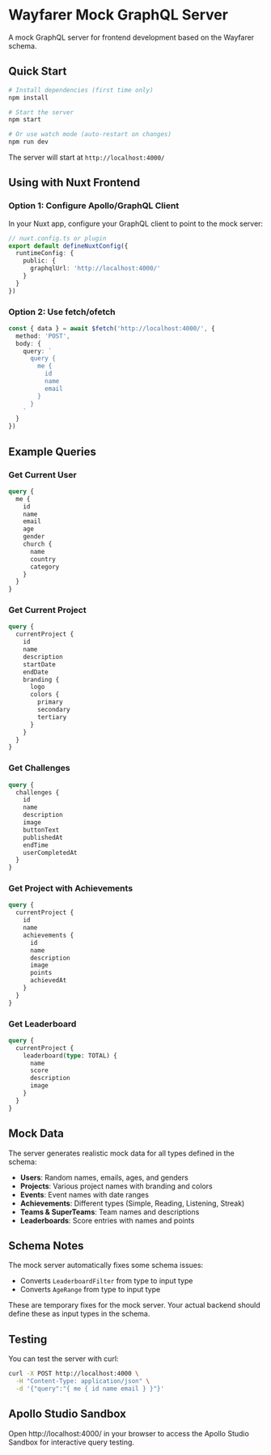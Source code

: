 # Wayfarer Mock GraphQL Server

A mock GraphQL server for frontend development based on the Wayfarer schema.

## Quick Start

```bash
# Install dependencies (first time only)
npm install

# Start the server
npm start

# Or use watch mode (auto-restart on changes)
npm run dev
```

The server will start at `http://localhost:4000/`

## Using with Nuxt Frontend

### Option 1: Configure Apollo/GraphQL Client

In your Nuxt app, configure your GraphQL client to point to the mock server:

```typescript
// nuxt.config.ts or plugin
export default defineNuxtConfig({
  runtimeConfig: {
    public: {
      graphqlUrl: 'http://localhost:4000/'
    }
  }
})
```

### Option 2: Use fetch/ofetch

```typescript
const { data } = await $fetch('http://localhost:4000/', {
  method: 'POST',
  body: {
    query: `
      query {
        me {
          id
          name
          email
        }
      }
    `
  }
})
```

## Example Queries

### Get Current User
```graphql
query {
  me {
    id
    name
    email
    age
    gender
    church {
      name
      country
      category
    }
  }
}
```

### Get Current Project
```graphql
query {
  currentProject {
    id
    name
    description
    startDate
    endDate
    branding {
      logo
      colors {
        primary
        secondary
        tertiary
      }
    }
  }
}
```

### Get Challenges
```graphql
query {
  challenges {
    id
    name
    description
    image
    buttonText
    publishedAt
    endTime
    userCompletedAt
  }
}
```

### Get Project with Achievements
```graphql
query {
  currentProject {
    id
    name
    achievements {
      id
      name
      description
      image
      points
      achievedAt
    }
  }
}
```

### Get Leaderboard
```graphql
query {
  currentProject {
    leaderboard(type: TOTAL) {
      name
      score
      description
      image
    }
  }
}
```

## Mock Data

The server generates realistic mock data for all types defined in the schema:

- **Users**: Random names, emails, ages, and genders
- **Projects**: Various project names with branding and colors
- **Events**: Event names with date ranges
- **Achievements**: Different types (Simple, Reading, Listening, Streak)
- **Teams & SuperTeams**: Team names and descriptions
- **Leaderboards**: Score entries with names and points

## Schema Notes

The mock server automatically fixes some schema issues:
- Converts `LeaderboardFilter` from type to input type
- Converts `AgeRange` from type to input type

These are temporary fixes for the mock server. Your actual backend should define these as input types in the schema.

## Testing

You can test the server with curl:

```bash
curl -X POST http://localhost:4000 \
  -H "Content-Type: application/json" \
  -d '{"query":"{ me { id name email } }"}'
```

## Apollo Studio Sandbox

Open http://localhost:4000/ in your browser to access the Apollo Studio Sandbox for interactive query testing.
